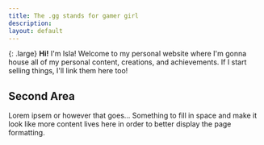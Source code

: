 ```yaml
---
title: The .gg stands for gamer girl
description: 
layout: default
---
```


{: .large}
**Hi!** I'm Isla!
Welcome to my personal website where I'm gonna house all of my personal content, creations, and achievements. If I start selling things, I'll link them here too!

## Second Area

Lorem ipsem or however that goes... Something to fill in space and make it look like more content lives here in order to better display the page formatting.